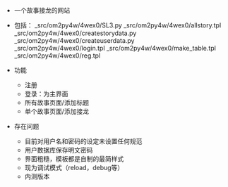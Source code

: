 - 一个故事接龙的网站
- 包括：
       _src/om2py4w/4wex0/SL3.py
       _src/om2py4w/4wex0/allstory.tpl
       _src/om2py4w/4wex0/createstorydata.py
       _src/om2py4w/4wex0/createuserdata.py
       _src/om2py4w/4wex0/login.tpl
       _src/om2py4w/4wex0/make_table.tpl
       _src/om2py4w/4wex0/reg.tpl

- 功能
  - 注册
  - 登录：为主界面
  - 所有故事页面/添加标题
  - 单个故事页面/添加接龙
- 存在问题
  - 目前对用户名和密码的设定未设置任何规范
  - 用户数据库保存明文密码
  - 界面粗糙，模板都是自制的最简样式
  - 现为调试模式（reload，debug等）
  - 内测版本